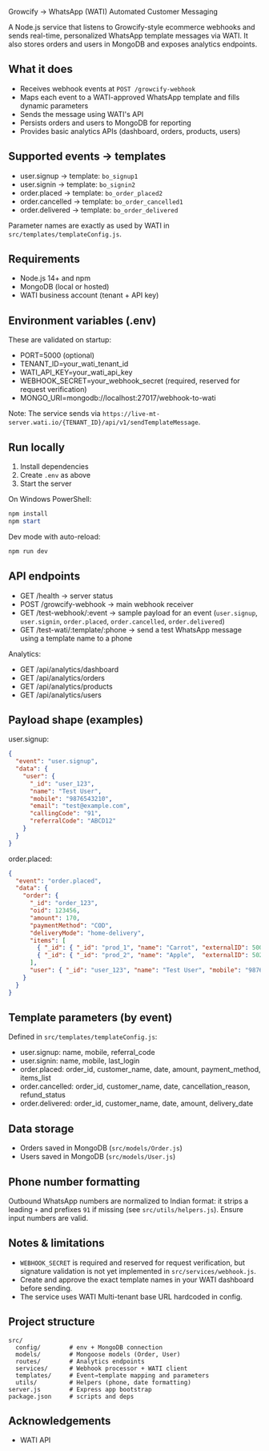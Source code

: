 Growcify → WhatsApp (WATI) Automated Customer Messaging

A Node.js service that listens to Growcify-style ecommerce webhooks and sends real-time, personalized WhatsApp template messages via WATI. It also stores orders and users in MongoDB and exposes analytics endpoints.

## What it does

- Receives webhook events at `POST /growcify-webhook`
- Maps each event to a WATI-approved WhatsApp template and fills dynamic parameters
- Sends the message using WATI's API
- Persists orders and users to MongoDB for reporting
- Provides basic analytics APIs (dashboard, orders, products, users)

## Supported events → templates

- user.signup → template: `bo_signup1`
- user.signin → template: `bo_signin2`
- order.placed → template: `bo_order_placed2`
- order.cancelled → template: `bo_order_cancelled1`
- order.delivered → template: `bo_order_delivered`

Parameter names are exactly as used by WATI in `src/templates/templateConfig.js`.

## Requirements

- Node.js 14+ and npm
- MongoDB (local or hosted)
- WATI business account (tenant + API key)

## Environment variables (.env)

These are validated on startup:

- PORT=5000 (optional)
- TENANT_ID=your_wati_tenant_id
- WATI_API_KEY=your_wati_api_key
- WEBHOOK_SECRET=your_webhook_secret  (required, reserved for request verification)
- MONGO_URI=mongodb://localhost:27017/webhook-to-wati

Note: The service sends via `https://live-mt-server.wati.io/{TENANT_ID}/api/v1/sendTemplateMessage`.

## Run locally

1) Install dependencies
2) Create `.env` as above
3) Start the server

On Windows PowerShell:

```powershell
npm install
npm start
```

Dev mode with auto-reload:

```powershell
npm run dev
```

## API endpoints

- GET /health → server status
- POST /growcify-webhook → main webhook receiver
- GET /test-webhook/:event → sample payload for an event (`user.signup`, `user.signin`, `order.placed`, `order.cancelled`, `order.delivered`)
- GET /test-wati/:template/:phone → send a test WhatsApp message using a template name to a phone

Analytics:
- GET /api/analytics/dashboard
- GET /api/analytics/orders
- GET /api/analytics/products
- GET /api/analytics/users

## Payload shape (examples)

user.signup:

```json
{
  "event": "user.signup",
  "data": {
    "user": {
      "_id": "user_123",
      "name": "Test User",
      "mobile": "9876543210",
      "email": "test@example.com",
      "callingCode": "91",
      "referralCode": "ABCD12"
    }
  }
}
```

order.placed:

```json
{
  "event": "order.placed",
  "data": {
    "order": {
      "_id": "order_123",
      "oid": 123456,
      "amount": 170,
      "paymentMethod": "COD",
      "deliveryMode": "home-delivery",
      "items": [
        { "_id": { "_id": "prod_1", "name": "Carrot", "externalID": 5005 }, "qty": 1, "price": 50, "unit": "kg" },
        { "_id": { "_id": "prod_2", "name": "Apple",  "externalID": 5025 }, "qty": 2, "price": 60, "unit": "kg" }
      ],
      "user": { "_id": "user_123", "name": "Test User", "mobile": "9876543210", "email": "test@example.com" }
    }
  }
}
```

## Template parameters (by event)

Defined in `src/templates/templateConfig.js`:

- user.signup: name, mobile, referral_code
- user.signin: name, mobile, last_login
- order.placed: order_id, customer_name, date, amount, payment_method, items_list
- order.cancelled: order_id, customer_name, date, cancellation_reason, refund_status
- order.delivered: order_id, customer_name, date, amount, delivery_date

## Data storage

- Orders saved in MongoDB (`src/models/Order.js`)
- Users saved in MongoDB (`src/models/User.js`)

## Phone number formatting

Outbound WhatsApp numbers are normalized to Indian format: it strips a leading `+` and prefixes `91` if missing (see `src/utils/helpers.js`). Ensure input numbers are valid.

## Notes & limitations

- `WEBHOOK_SECRET` is required and reserved for request verification, but signature validation is not yet implemented in `src/services/webhook.js`.
- Create and approve the exact template names in your WATI dashboard before sending.
- The service uses WATI Multi-tenant base URL hardcoded in config.

## Project structure

```
src/
  config/        # env + MongoDB connection
  models/        # Mongoose models (Order, User)
  routes/        # Analytics endpoints
  services/      # Webhook processor + WATI client
  templates/     # Event→template mapping and parameters
  utils/         # Helpers (phone, date formatting)
server.js        # Express app bootstrap
package.json     # scripts and deps
```

## Acknowledgements

- WATI API

